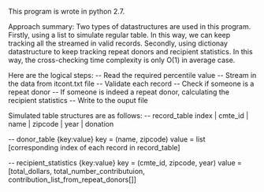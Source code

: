 This program is wrote in python 2.7.


Approach summary:
Two types of datastructures are used in this program. Firstly, using a list to simulate regular table. In this way, we can keep tracking all the streamed in valid records. Secondly, using dictionay datastructure to keep tracking repeat donors and recipient statistics. In this way, the cross-checking time complexity is only O(1) in average case.


Here are the logical steps:
-- Read the required percentile value 
-- Stream in the data from itcont.txt file
-- Validate each record 
-- Check if someone is a repeat donor
-- If someone is indeed a repeat donor, calculating the recipient statistics
-- Write to the ouput file


Simulated table structures are as follows:
-- record_table
index | cmte_id | name | zipcode | year | donation

-- donor_table
{key:value}
key = (name, zipcode)
value = list [corresponding index of each record in record_table]

-- recipient_statistics
{key:value}
key = (cmte_id, zipcode, year)
value = [total_dollars, total_number_contributuion, contribution_list_from_repeat_donors[]]
